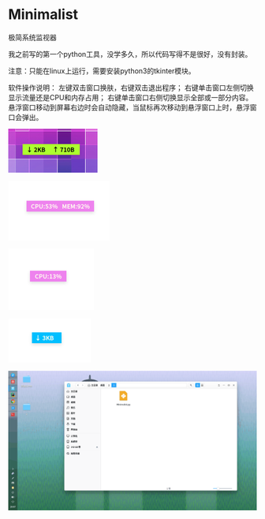 # Minimalist
极简系统监视器

我之前写的第一个python工具，没学多久，所以代码写得不是很好，没有封装。

注意：只能在linux上运行，需要安装python3的tkinter模块。

软件操作说明：
左键双击窗口换肤，右键双击退出程序；
右键单击窗口左侧切换显示流量还是CPU和内存占用；
右键单击窗口右侧切换显示全部或一部分内容。
悬浮窗口移动到屏幕右边时会自动隐藏，当鼠标再次移动到悬浮窗口上时，悬浮窗口会弹出。


![](images/0.png)

![](images/1.png)

![](images/2.png)

![](images/3.png)

![](images/4.gif)


